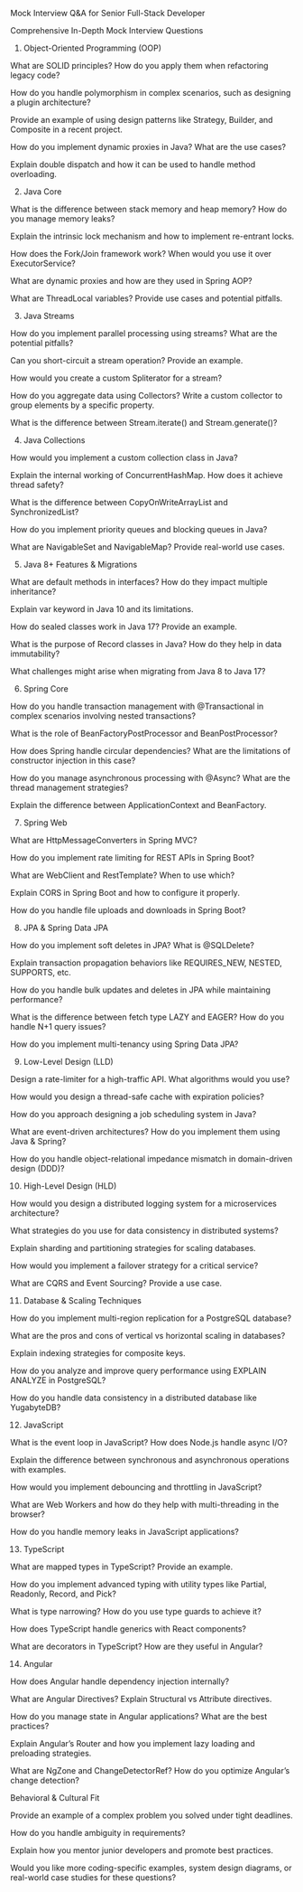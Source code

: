 Mock Interview Q&A for Senior Full-Stack Developer

Comprehensive In-Depth Mock Interview Questions

1. Object-Oriented Programming (OOP)

What are SOLID principles? How do you apply them when refactoring legacy code?

How do you handle polymorphism in complex scenarios, such as designing a plugin architecture?

Provide an example of using design patterns like Strategy, Builder, and Composite in a recent project.

How do you implement dynamic proxies in Java? What are the use cases?

Explain double dispatch and how it can be used to handle method overloading.

2. Java Core

What is the difference between stack memory and heap memory? How do you manage memory leaks?

Explain the intrinsic lock mechanism and how to implement re-entrant locks.

How does the Fork/Join framework work? When would you use it over ExecutorService?

What are dynamic proxies and how are they used in Spring AOP?

What are ThreadLocal variables? Provide use cases and potential pitfalls.

3. Java Streams

How do you implement parallel processing using streams? What are the potential pitfalls?

Can you short-circuit a stream operation? Provide an example.

How would you create a custom Spliterator for a stream?

How do you aggregate data using Collectors? Write a custom collector to group elements by a specific property.

What is the difference between Stream.iterate() and Stream.generate()?

4. Java Collections

How would you implement a custom collection class in Java?

Explain the internal working of ConcurrentHashMap. How does it achieve thread safety?

What is the difference between CopyOnWriteArrayList and SynchronizedList?

How do you implement priority queues and blocking queues in Java?

What are NavigableSet and NavigableMap? Provide real-world use cases.

5. Java 8+ Features & Migrations

What are default methods in interfaces? How do they impact multiple inheritance?

Explain var keyword in Java 10 and its limitations.

How do sealed classes work in Java 17? Provide an example.

What is the purpose of Record classes in Java? How do they help in data immutability?

What challenges might arise when migrating from Java 8 to Java 17?

6. Spring Core

How do you handle transaction management with @Transactional in complex scenarios involving nested transactions?

What is the role of BeanFactoryPostProcessor and BeanPostProcessor?

How does Spring handle circular dependencies? What are the limitations of constructor injection in this case?

How do you manage asynchronous processing with @Async? What are the thread management strategies?

Explain the difference between ApplicationContext and BeanFactory.

7. Spring Web

What are HttpMessageConverters in Spring MVC?

How do you implement rate limiting for REST APIs in Spring Boot?

What are WebClient and RestTemplate? When to use which?

Explain CORS in Spring Boot and how to configure it properly.

How do you handle file uploads and downloads in Spring Boot?

8. JPA & Spring Data JPA

How do you implement soft deletes in JPA? What is @SQLDelete?

Explain transaction propagation behaviors like REQUIRES_NEW, NESTED, SUPPORTS, etc.

How do you handle bulk updates and deletes in JPA while maintaining performance?

What is the difference between fetch type LAZY and EAGER? How do you handle N+1 query issues?

How do you implement multi-tenancy using Spring Data JPA?

9. Low-Level Design (LLD)

Design a rate-limiter for a high-traffic API. What algorithms would you use?

How would you design a thread-safe cache with expiration policies?

How do you approach designing a job scheduling system in Java?

What are event-driven architectures? How do you implement them using Java & Spring?

How do you handle object-relational impedance mismatch in domain-driven design (DDD)?

10. High-Level Design (HLD)

How would you design a distributed logging system for a microservices architecture?

What strategies do you use for data consistency in distributed systems?

Explain sharding and partitioning strategies for scaling databases.

How would you implement a failover strategy for a critical service?

What are CQRS and Event Sourcing? Provide a use case.

11. Database & Scaling Techniques

How do you implement multi-region replication for a PostgreSQL database?

What are the pros and cons of vertical vs horizontal scaling in databases?

Explain indexing strategies for composite keys.

How do you analyze and improve query performance using EXPLAIN ANALYZE in PostgreSQL?

How do you handle data consistency in a distributed database like YugabyteDB?

12. JavaScript

What is the event loop in JavaScript? How does Node.js handle async I/O?

Explain the difference between synchronous and asynchronous operations with examples.

How would you implement debouncing and throttling in JavaScript?

What are Web Workers and how do they help with multi-threading in the browser?

How do you handle memory leaks in JavaScript applications?

13. TypeScript

What are mapped types in TypeScript? Provide an example.

How do you implement advanced typing with utility types like Partial, Readonly, Record, and Pick?

What is type narrowing? How do you use type guards to achieve it?

How does TypeScript handle generics with React components?

What are decorators in TypeScript? How are they useful in Angular?

14. Angular

How does Angular handle dependency injection internally?

What are Angular Directives? Explain Structural vs Attribute directives.

How do you manage state in Angular applications? What are the best practices?

Explain Angular’s Router and how you implement lazy loading and preloading strategies.

What are NgZone and ChangeDetectorRef? How do you optimize Angular’s change detection?

Behavioral & Cultural Fit

Provide an example of a complex problem you solved under tight deadlines.

How do you handle ambiguity in requirements?

Explain how you mentor junior developers and promote best practices.

Would you like more coding-specific examples, system design diagrams, or real-world case studies for these questions?

